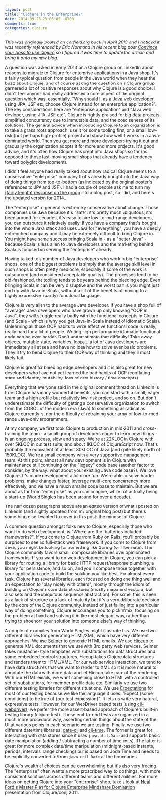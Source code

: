 ```yaml
---
layout: post
title: "Clojure in the Enterprise?"
date: 2014-09-23 23:05:05 -0700
comments: true
categories: clojure
---
```

_This was originally posted on corfield.org back in April 2013 and I noticed it was recently referenced by Eric Normand in his recent blog post [Convince your boss to use Clojure](http://www.lispcast.com/convince-your-boss-to-use-clojure) so I figured it was time to update the article and bring it onto my new blog._

A question was asked in early 2013 on a Clojure group on LinkedIn about reasons to migrate to Clojure for enterprise applications in a Java shop. It's a fairly typical question from people in the Java world when they hear the buzz about Clojure, and of course asking the question on a Clojure group garnered a lot of positive responses about why Clojure is a good choice. I didn't feel anyone had really addressed a core aspect of the original question which was, essentially, "Why should I, as a Java web developer, using JPA, JSF etc, choose Clojure instead for an enterprise application?".<!-- more --> The key considerations here are "enterprise application" and "Java web devloper, using JPA, JSF etc". Clojure is rightly praised for big data projects, simplified concurrency due to immutable data, and the conciseness of its solutions. The general advice when introducing Clojure to an organization is to take a grass roots approach: use it for some tooling first, or a small low-risk (but perhaps high-profile) project and show how well it works in a Java-dominated world. Then you get more and more developers trying it out and gradually the organization adopts it for more and more projects. It's good advice, and it's often how Clojure has crept into Java shops so far (as opposed to those fast-moving small shops that already have a tendency toward polyglot development).

I didn't feel anyone had really talked about how radical Clojure seems to a conservative "enterprise" company that's already bought into the Java way of doing things from top-to-bottom (as indicated by the original poster's references to JPA and JSF). I had a couple of people ask me to turn my [(fairly length) response on the group](http://www.linkedin.com/groupItem?view=&gid=1058217&item=ANET%3AS%3A228031575&commentID=129649205&trk=NUS_RITM-title#commentID_129649205) into a blog post, so I did, and here's the updated version for 2014...

The "enterprise" in general is extremely conservative about change. Those companies use Java because it's "safe": it's pretty much ubiquitous, it's been around for decades, it's easy to hire low-to-mid-range developers, you can outsource it relatively easily. If you have a company that's bought into the whole Java stack and uses Java for "everything", you have a deeply entrenched company and it may be extremely difficult to bring Clojure in. You might have some success bringing Scala in - as a "better Java" - because Scala is less alien to Java developers and the marketing behind Scala is focused on serving the "enterprise" already.

Having talked to a number of Java developers who work in big "enterprise" shops, one of the biggest problems is simply that the average skill level in such shops is often pretty mediocre, especially if some of the work is outsourced (and considered acceptable quality). The processes tend to be old-fashioned, the tooling tends to be years behind the bleeding edge. Even bringing Scala in can be very disruptive and the worst part is you might just end up with Java-in-Scala, without a lot of the benefits of moving to a highly expressive, (partly) functional language.

Clojure is very alien to the average Java developer. If you have a shop full of "average" Java developers who have grown up only knowing "OOP in Java", they will struggle really badly with the functional concepts in Clojure (and Scala - which is why you get Java-in-Scala instead of idiomatic Scala). Unlearning all those OOP habits to write effective functional code is really, really hard for a lot of people. Writing high performance idiomatic functional code can be even harder. Don't underestimate that difficulty! Take away objects, mutable state, variables, loops... a lot of Java developers are immediately all at sea and have no idea how to solve even basic problems. They'll try to bend Clojure to their OOP way of thinking and they'll most likely fail.

Clojure is great for bleeding edge developers and it is also great for new developers who have not yet learned the bad habits of OOP (conflating state and identity, mutability, loss of data history / time concepts).

Everything that everyone said in the original comment thread on LinkedIn is true: Clojure has many wonderful benefits, you can start with a small, eager team and a high profile but relatively low-risk project, and so on. But don't underestimate the difficulty of getting a conservative organization to switch from the COBOL of the modern era (Java) to something as radical as Clojure currently is, nor the difficulty of retraining your army of low-to-med-range Java-only programmers.

At my company, we first took Clojure to production in mid-2011 and cross-training the team - a small group of developers eager to learn new things - is an ongoing process, slow and steady. We're at 22KLOC in Clojure with over 5KLOC in our test suite, and about 1KLOC of ClojureScript now. That's probably the equivalent of at least 80KLOC of Java (and quite likely north of 150KLOC). We're a small company with a very supportive management team. At this point, almost all new development is in Clojure with maintenance still continuing on the "legacy" code base (another factor to consider, by the way: what about your existing Java code base?). We love Clojure. It's made development a lot more fun. We're able to solve harder problems, make changes faster, leverage multi-core concurrency more effectively, and we have a much smaller code base to maintain. But we are about as far from "enterprise" as you can imagine, while not actually being a start-up (World Singles has been around for over a decade).

The half dozen paragraphs above are an edited version of what I posted on LinkedIn (and slightly updated from my original blog post) but there's something else I wanted to cover in this post: the mindset of Clojure.

A common question amongst folks new to Clojure, especially those who want to do web development, is "Where are the 'batteries included' frameworks?". If you come to Clojure from Ruby on Rails, you'll probably be surprised to see no full-stack web framework. If you come to Clojure from Java, you might be looking for something like Spring (or Hibernate). The Clojure community favors small, composable libraries over opinionated frameworks. If you want to do web development in Clojure, you can pick a library for routing, a library for basic HTTP request/response plumbing, a library for persistence, and so on, and you'll compose those together with your application code to build the solution you like best. For almost every task, Clojure has several libraries, each focused on doing one thing well and an expectation to "play nicely with others", mostly through the idiom of building on Clojure's core data structures (mostly maps and vectors, but also sets and the ubiquitous sequence abstraction). For some, this is seen as a lack of structure or a lack of maturity but it's a very deliberate decision by the core of the Clojure community. Instead of just falling into a particular way of doing something, Clojure encourages you to pick'n'mix, focusing on the problem at hand and solving it in the most elegant way, rather than trying to shoehorn your solution into someone else's way of thinking.

A couple of examples from World Singles might illustrate this. We use two different libraries for generating HTML/XML, which have very different approaches. We use [Selmer](https://github.com/yogthos/Selmer) to generate HTML emails. We use [Hiccup](https://github.com/weavejester/hiccup) to generate XML documents that we use with 3rd party web services. Selmer takes mustache-style templates with substitutions for data structures and some embedded control structures. Hiccup takes Clojure data structures and renders them to HTML/XML. For our web service interaction, we tend to have data structures that we want to render to XML so it is more natural to annotate the data with more data and let Hiccup take care of the rendering. With our HTML emails, we want something close to HTML with a controlled set of substitutions, for member profile data etc. Similarly we use two different testing libraries for different situations. We use [Expectations](https://github.com/jaycfields/expectations) for most of our testing because we like the language it uses: "Expect {some conditions} to be true of {our test expression}". It lets us write very natural, expressive tests. However, for our WebDriver based tests (using [clj-webdriver](https://github.com/semperos/clj-webdriver)), we prefer the more assert-based approach of Clojure's built-in testing library (clojure.test). These end-to-end tests are organized in a much more procedural way, asserting certain things about the state of the UI at various points in each scenario we are testing. Finally, we use two different date/time libraries: [date-clj](https://github.com/stackoverflow/date-clj) and [clj-time](https://github.com/clj-time/clj-time). The former is great for interacting with data stores since it uses `java.util.Date` and supports basic date manipulation (adding / subtracting a number of time units). The latter is great for more complex date/time manipulation (midnight-based instants, periods, intervals, range checking) but is based on Joda Time and needs to be explicitly converted to/from `java.util.Date` at the boundaries.

Clojure's wealth of choices can be overwhelming but it's also very freeing. The "enterprise" often wants a more proscribed way to do things, with more consistent solutions across different teams and different abilities. For more ideas on getting Clojure into your "enterprise" shop, take a look at [Neal Ford's Master Plan for Clojure Enterprise Mindshare Domination](http://www.youtube.com/watch?v=2WLgzCkhN2g) presentation from Clojure/conj 2011.
